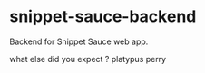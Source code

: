 # snippet-sauce-backend
Backend for Snippet Sauce web app.

what else did you expect ? platypus perry
